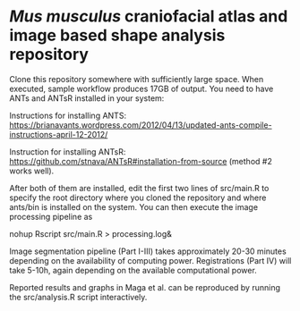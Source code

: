 # _Mus musculus_ craniofacial atlas and image based shape analysis repository
Clone this repository somewhere with sufficiently large space. 
When executed, sample workflow produces 17GB of output. 
You need to have ANTs and ANTsR installed in your system:

  Instructions for installing ANTS: https://brianavants.wordpress.com/2012/04/13/updated-ants-compile-instructions-april-12-2012/
  
  Instruction for installing ANTsR: https://github.com/stnava/ANTsR#installation-from-source (method #2 works well).
  
After both of them are installed, edit the first two lines of src/main.R to specify the root directory where you cloned the repository and where ants/bin is installed on the system. You can then execute the image processing pipeline as

nohup Rscript src/main.R > processing.log&

Image segmentation pipeline (Part I-III) takes approximately 20-30 minutes depending on the availability of computing power. Registrations (Part IV) will take 5-10h, again depending on the available computational power. 

Reported results and graphs in Maga et al. can be reproduced by running the src/analysis.R script interactively. 







